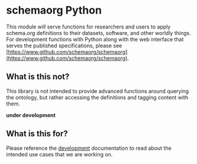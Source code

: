 # schemaorg Python

This module will serve functions for researchers and users to apply schema.org
definitions to their datasets, software, and other worldly things. For 
development functions with Python along with the web interface that
serves the published specifications, please see [https://www.github.com/schemaorg/schemaorg](https://www.github.com/schemaorg/schemaorg).

## What is this not?

This library is not intended to provide advanced functions around querying the ontology,
but rather accessing the definitions and tagging content with them.

**under development**

## What is this for?

Please reference the [development](https://openschemas.github.io/schemaorg/) documentation
to read about the intended use cases that we are working on.
